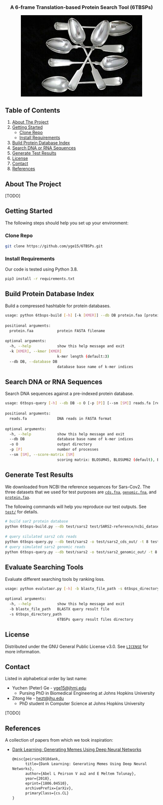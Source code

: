 <!-- INFO -->
<p align="center">
  <h3 align="center">A 6-frame Translation-based Protein Search Tool (6TBSPs)</h3>
</p>

<p align="center">
  <img src="logo.png" alt="cool project logo">
</p>

<!-- TABLE OF CONTENTS -->
## Table of Contents
<ol>
  <li><a href="#about-the-project">About The Project</a></li>
  <li>
    <a href="#getting-started">Getting Started</a>
    <ul>
      <li><a href="#clone-repo">Clone Repo</a></li>
      <li><a href="#install-requirements">Install Requirements</a></li>
    </ul>
  </li>
  <li><a href="#build-protein-database-index">Build Protein Database Index</a></li>
  <li><a href="#search-dna-or-rna-sequences">Search DNA or RNA Sequences</a></li>
  <li><a href="#generate-test-results">Generate Test Results</a></li>
  <li><a href="#license">License</a></li>
  <li><a href="#contact">Contact</a></li>
  <li><a href="#references">References</a></li>
</ol>

<!-- ABOUT THE PROJECT -->
## About The Project
[TODO]

<!-- GETTING STARTED -->
## Getting Started

The following steps should help you set up your environment:

### Clone Repo

```sh
git clone https://github.com/yge15/6TBSPs.git
```

### Install Requirements

Our code is tested using Python 3.8.
```sh
pip3 install -r requirements.txt
```
## Build Protein Database Index

Build a compressed hashtable for protein databases.
```sh
usage: python 6tbsps-build [-h] [-k [KMER]] --db DB protein.faa [protein.faa ...]

positional arguments:
  protein.faa           protein FASTA filename

optional arguments:
  -h, --help            show this help message and exit
  -k [KMER], --kmer [KMER]
                        k-mer length (default:3)
  --db DB, --database DB
                        database base name of k-mer indices
```

## Search DNA or RNA Sequences

Search DNA sequences against a pre-indexed protein database.
```sh
usage: 6tbsps-query [-h] --db DB -o O [-p [P]] [--sm [SM]] reads.fa [reads.fa ...]

positional arguments:
  reads.fa              DNA reads in FASTA format

optional arguments:
  -h, --help            show this help message and exit
  --db DB               database base name of k-mer indices
  -o O                  output directory
  -p [P]                number of processes
  --sm [SM], --score-matrix [SM]
                        scoring matrix: BLOSUM45, BLOSUM62 (default), BLOSUM80
```


## Generate Test Results

We downloaded from NCBI the reference sequences for Sars-Cov2.
The three datasets that we used for test purposes are [`cds.fna`](test/SARS2-reference/ncbi_dataset/data/cds.fna), 
[`genomic.fna`](test/SARS2-reference/ncbi_dataset/data/genomic.fna),
and [`protein.faa`](test/SARS2-reference/ncbi_dataset/data/protein.faa).

The following commands will help you reproduce our test outputs. See [`test/`](test/) for details.
```sh
# build sar2 protein database
python 6tbsps-build.py --db test/sars2 test/SARS2-reference/ncbi_dataset/data/protein.faa

# query silulated sars2 cds reads
python 6tbsps-query.py --db test/sars2 -o test/sars2_cds_out/ -t 8 test/sars2_cds_l150_c01.fa
# query simulated sars2 genomic reads
python 6tbsps-query.py --db test/sars2 -o test/sars2_genomic_out/ -t 8 test/sars2_genomic_l150_c01.fa
```

## Evaluate Searching Tools

Evaluate different searching tools by ranking loss.
```sh
usage: python evalutaor.py [-h] -b blastx_file_path -s 6tbsps_directory_path

optional arguments:
  -h, --help            show this help message and exit
  -b blastx_file_path   BLASTX query result file
  -s 6tbsps_directory_path
                        6TBSPs query result files directory
```

<!-- LICENSE -->
## License
Distributed under the GNU General Public License v3.0. See [`LICENSE`](LICENSE) for more information.

<!-- CONTACT -->
## Contact

Listed in alphabetical order by last name:
* Yuchen (Peter) Ge - yge15@jhmi.edu
  * Pursing PhD in Biomedical Engineering at Johns Hopkins University
* Zitong He - hezt@jhu.edu
  * PhD student in Computer Science at Johns Hopkins University

[TODO]

<!-- REFERENCES -->
## References

A collection of papers from which we took inspiration:
* [Dank Learning: Generating Memes Using Deep Neural Networks](https://arxiv.org/pdf/1806.04510.pdf)
	```
	@misc{peirson2018dank,
	      title={Dank Learning: Generating Memes Using Deep Neural Networks}, 
	      author={Abel L Peirson V au2 and E Meltem Tolunay},
	      year={2018},
	      eprint={1806.04510},
	      archivePrefix={arXiv},
	      primaryClass={cs.CL}
	}
	```
